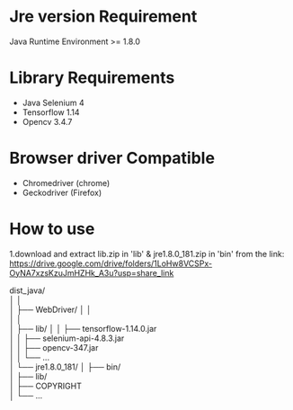 # Jre version Requirement

Java Runtime Environment >= 1.8.0 

# Library Requirements

* Java Selenium 4
* Tensorflow 1.14
* Opencv 3.4.7

# Browser driver Compatible

* Chromedriver (chrome)
* Geckodriver (Firefox)

# How to use 

1.download and extract lib.zip in 'lib' & jre1.8.0_181.zip in 'bin' from the link:
https://drive.google.com/drive/folders/1LoHw8VCSPx-OyNA7xzsKzuJmHZHk_A3u?usp=share_link


dist_java/  
 │   │     
 │   ├── WebDriver/
 │   │   
 │   │     
 │   ├── lib/
 │   │   ├── tensorflow-1.14.0.jar  
 │   │   ├── selenium-api-4.8.3.jar  
 │   │   ├── opencv-347.jar  
 │   │   └── ...  
 │   └── jre1.8.0_181/
 │       ├── bin/  
 │       ├── lib/  
 │       ├── COPYRIGHT  
 │       └── ...  
